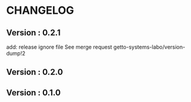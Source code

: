 # CHANGELOG

## Version : 0.2.1

add: release ignore file See merge request getto-systems-labo/version-dump!2


## Version : 0.2.0



## Version : 0.1.0


